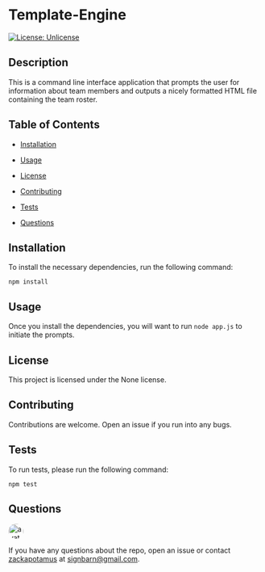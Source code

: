 # Template-Engine
[![License: Unlicense](https://img.shields.io/badge/license-Unlicense-blue.svg)](http://unlicense.org/)

## Description

This is a command line interface application that prompts the user for information about team members and outputs a nicely formatted HTML file containing the team roster.

## Table of Contents

* [Installation](#installation)

* [Usage](#usage)

* [License](#license)

* [Contributing](#contributing)

* [Tests](#tests)

* [Questions](#questions)

## Installation

To install the necessary dependencies, run the following command:

```
npm install
```

## Usage

Once you install the dependencies, you will want to run `node app.js` to initiate the prompts.

## License

This project is licensed under the None license.

## Contributing

Contributions are welcome. Open an issue if you run into any bugs.

## Tests

To run tests, please run the following command:

```
npm test
```

## Questions

<img src="https://avatars3.githubusercontent.com/u/28291062?v=4" alt="avatar" style="border-radius: 16px;" width="30" />

If you have any questions about the repo, open an issue or contact [zackapotamus](https://api.github.com/users/zackapotamus) at signbarn@gmail.com.

